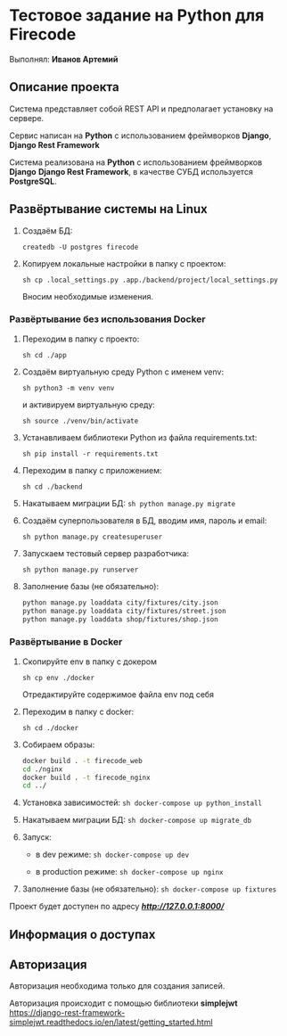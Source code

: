 # Тестовое задание на Python для Firecode

Выполнял: **Иванов Артемий**

## Описание проекта

Система представляет собой REST API и предполагает установку на сервере.

Сервис написан на **Python** с использованием фреймворков **Django**, **Django Rest Framework**

Система реализована на **Python** с использованием фреймворков  
**Django** **Django Rest Framework**, в качестве СУБД используется **PostgreSQL**.

## Развёртывание системы на Linux

1.  Создаём БД:

    `createdb -U postgres firecode`

2.  Копируем локальные настройки в папку с проектом:

    `sh cp .local_settings.py .app./backend/project/local_settings.py`

    Вносим необходимые изменения.

### Развёртывание без использования Docker

1.  Переходим в папку с проекто:

    `sh cd ./app`

2.  Создаём виртуальную среду Python с именем venv:

    `sh python3 -m venv venv`

    и активируем виртуальную среду:

    `sh source ./venv/bin/activate`

3.  Устанавливаем библиотеки Python из файла requirements.txt:

    `sh pip install -r requirements.txt`

4.  Переходим в папку с приложением:

    `sh cd ./backend`

5.  Накатываем миграции БД:
    `sh python manage.py migrate`
6.  Создаём суперпользователя в БД, вводим имя, пароль и email:

    `sh python manage.py createsuperuser`

7.  Запускаем тестовый сервер разработчика:

    `sh python manage.py runserver`

8.  Заполнение базы (не обязательно):
    ```sh
    python manage.py loaddata city/fixtures/city.json
    python manage.py loaddata city/fixtures/street.json
    python manage.py loaddata shop/fixtures/shop.json
    ```

### Развёртывание в Docker

1.  Скопируйте env в папку с докером

    `sh cp env ./docker`

    Отредактируйте содержимое файла env под себя

2.  Переходим в папку с docker:

    `sh cd ./docker`

3.  Собираем образы:
    ```sh
    docker build . -t firecode_web
    cd ./nginx
    docker build . -t firecode_nginx
    cd ../
    ```
4.  Установка зависимостей:
    `sh docker-compose up python_install`
5.  Накатываем миграции БД:
    `sh docker-compose up migrate_db`

6.  Запуск:

    - в dev режиме:
      `sh docker-compose up dev`

    - в production режиме:
      `sh docker-compose up nginx`

7.  Заполнение базы (не обязательно):
    `sh docker-compose up fixtures`

Проект будет доступен по адресу ***http://127.0.0.1:8000/***

## Информация о доступах

## Авторизация

Авторизация необходима только для создания записей.

Авторизация происходит с помощью библиотеки **simplejwt**  
https://django-rest-framework-simplejwt.readthedocs.io/en/latest/getting_started.html
